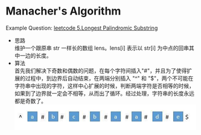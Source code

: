 # Manacher's Algorithm
Example Question: [leetcode 5.Longest Palindromic Substring](https://leetcode.com/problems/longest-palindromic-substring/)

- 思路  
维护一个跟原串 str 一样长的数组 lens。lens[i] 表示以 str[i] 为中点的回串其中一边的长度。
- 算法  
首先我们解决下奇数和偶数的问题，在每个字符间插入"#"，并且为了使得扩展的过程中，到边界后自动结束，在两端分别插入 "^" 和 "$"，两个不可能在字符串中出现的字符，这样中心扩展的时候，判断两端字符是否相等的时候，如果到了边界就一定会不相等，从而出了循环。经过处理，字符串的长度永远都是奇数了。
![](./files/manacher_1.jpg)
